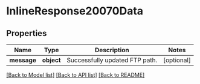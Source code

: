 # InlineResponse20070Data

## Properties
Name | Type | Description | Notes
------------ | ------------- | ------------- | -------------
**message** | **object** | Successfully updated FTP path. | [optional] 

[[Back to Model list]](../README.md#documentation-for-models) [[Back to API list]](../README.md#documentation-for-api-endpoints) [[Back to README]](../README.md)

